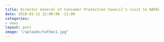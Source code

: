 ```yaml
---
title: Director General of Consumer Protection Council's visit to NAFDAC
date: 2018-03-11 12:00:00 -11:00
categories:
- news
layout: post
image: "/uploads/nafdac1.jpg"
---
```


